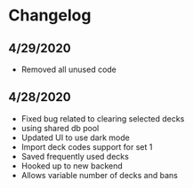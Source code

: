# Changelog

## 4/29/2020
+ Removed all unused code

## 4/28/2020
+ Fixed bug related to clearing selected decks
+ using shared db pool
+ Updated UI to use dark mode
+ Import deck codes support for set 1
+ Saved frequently used decks
+ Hooked up to new backend
+ Allows variable number of decks and bans
